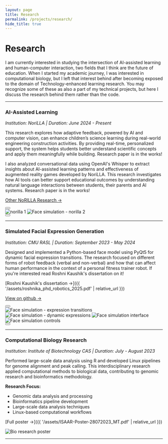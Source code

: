 ```yaml
---
layout: page
title: Research
permalink: /projects/research/
hide_title: true
---
```


# Research

I am currently interested in studying the intersection of AI-assisted learning and human-computer interaction, two fields that I think  are the future of education. When I started my academic journey, I was interested in computational biology, but I left that interest behind after becoming exposed to the domain of Technology-enhanced learning research. You may recognize some of these as also a part of my technical projects, but here I discuss the research behind them rather than the code.

---

### AI-Assisted Learning
*Institution: NoriLLA | Duration: June 2024 - Present*

This research explores how adaptive feedback, powered by AI and computer vision, can enhance children’s science learning during real-world engineering construction activities. By providing real-time, personalized support, the system helps students better understand scientific concepts and apply them meaningfully while building. Research paper is in the works!

I also analyzed conversational data using OpenAI's Whisper to extract insights about AI-assisted learning patterns and effectiveness of augmented reality games developed by NoriLLA. This research investigates how AI tools can better support educational outcomes by understanding natural language interactions between students, their parents and AI systems. Research paper is in the works!

[Other NoRILLA Research →](https://www.norilla.com/research)

<div class="project-images">
  <button class="carousel-nav prev">
    <svg viewBox="0 0 24 24">
      <path d="M15.41 7.41L14 6l-6 6 6 6 1.41-1.41L10.83 12z"/>
    </svg>
  </button>
  <div class="project-images-container">
    <img src="{{ '/assets/images/norilla/Screenshot 2025-08-02 at 19.14.06.png' | relative_url }}" alt="norilla 1" />
    <img src="{{ '/assets/images/norilla/Screenshot 2025-08-02 at 19.14.16.png' | relative_url }}" alt="Face simulation - norilla 2" />
  </div>
  <button class="carousel-nav next">
    <svg viewBox="0 0 24 24">
      <path d="M10 6L8.59 7.41 13.17 12l-4.58 4.59L10 18l6-6z"/>
    </svg>
  </button>
</div>

---

### Simulated Facial Expression Generation
*Institution: CMU RASL | Duration: September 2023 - May 2024*

Designed and implemented a Python-based face model using PyQt5 for dynamic facial expression transitions. The research focused on different forms of robot feedback (verbal and non-verbal) and how that can affect human performance in the context of a personal fitness trainer robot. If you're interested read Roshni Kaushik's dissertation on it!


[Roshni Kaushik's dissertation →]({{ '/assets/roshnika_phd_robotics_2025.pdf' | relative_url }})

[View on github →](https://github.com/spavlinek/FaceSimulation)

<div class="project-images">
  <button class="carousel-nav prev">
    <svg viewBox="0 0 24 24">
      <path d="M15.41 7.41L14 6l-6 6 6 6 1.41-1.41L10.83 12z"/>
    </svg>
  </button>
  <div class="project-images-container">
    <img src="{{ '/assets/images/face/ezgif-43f48114e79780.gif' | relative_url }}" alt="Face simulation - expression transitions" />
    <img src="{{ '/assets/images/face/ezgif-43802e8aab12f2.gif' | relative_url }}" alt="Face simulation - dynamic expressions" />
    <img src="{{ '/assets/images/face/Screenshot 2025-08-02 at 17.18.41.png' | relative_url }}" alt="Face simulation interface" />
    <img src="{{ '/assets/images/face/Screenshot 2025-08-02 at 17.18.51.png' | relative_url }}" alt="Face simulation controls" />
  </div>
  <button class="carousel-nav next">
    <svg viewBox="0 0 24 24">
      <path d="M10 6L8.59 7.41 13.17 12l-4.58 4.59L10 18l6-6z"/>
    </svg>
  </button>
</div>

---

### Computational Biology Research
*Institution: Institute of Biotechnology CAS | Duration: July - August 2023*

Performed large-scale data analysis using R and developed Linux pipelines for genome alignment and peak calling. This interdisciplinary research applied computational methods to biological data, contributing to genomic research and bioinformatics methodology.

**Research Focus:**
- Genomic data analysis and processing
- Bioinformatics pipeline development
- Large-scale data analysis techniques
- Linux-based computational workflows

[Full poster →]({{ '/assets/ISAAR-Poster-28072023_MT.pdf' | relative_url }})

<div class="single-project-image">
  <img src="{{ '/assets/images/Screenshot 2025-08-04 at 9.09.43.png' | relative_url }}" alt="Bio research poster" />
</div>



---
